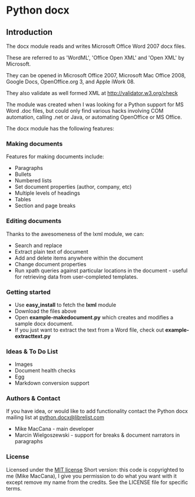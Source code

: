 Python docx
===========

## Introduction

The docx module reads and writes Microsoft Office Word 2007 docx files.

These are referred to as 'WordML', 'Office Open XML' and 'Open XML' by Microsoft.

They can be opened in Microsoft Office 2007, Microsoft Mac Office 2008, Google Docs, OpenOffice.org 3, and Apple iWork 08.

They also validate as well formed XML at http://validator.w3.org/check

The module was created when I was looking for a Python support for MS Word .doc files, but could only find various hacks involving COM automation, calling .net or Java, or automating OpenOffice or MS Office.

The docx module has the following features:

### Making documents

Features for making documents include:

- Paragraphs
- Bullets
- Numbered lists
- Set document properties (author, company, etc)
- Multiple levels of headings
- Tables
- Section and page breaks

### Editing documents

Thanks to the awesomeness of the lxml module, we can:

- Search and replace
- Extract plain text of document
- Add and delete items anywhere within the document
- Change document properties
- Run xpath queries against particular locations in the document - useful for retrieving data from user-completed templates.

### Getting started

- Use **easy_install** to fetch the **lxml** module
- Download the files above
- Open **example-makedocument.py** which creates and modifies a sample docx document. 
- If you just want to extract the text from a Word file, check out **example-extracttext.py** 

### Ideas & To Do List

- Images
- Document health checks
- Egg
- Markdown conversion support

### Authors & Contact

If you have idea, or would like to add functionality contact the Python docx mailing list at <python.docx@librelist.com>

- Mike MacCana - main developer
- Marcin Wielgoszewski - support for breaks & document narrators in paragraphs

### License

Licensed under the [MIT license](http://www.opensource.org/licenses/mit-license.php)
Short version: this code is copyrighted to me (Mike MacCana), I give you permission to do what you want with it except remove my name from the credits. See the LICENSE file for specific terms.
